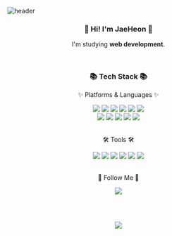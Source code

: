 ![header](https://capsule-render.vercel.app/api?type=waving&color=0:614385,100:516395&height=170&section=header&text=Jae%20Heon&fontSize=30&fontColor=ffffff&animation=fadeIn&fontAlignY=25&desc=Thank%20you%20for%20your%20visiting&descAlignY=45&&descSize=15)

<div align="center">

### :wave: Hi! I'm JaeHeon :wave:
I'm studying **web development**. <br>

</div>

<br>

<div align="center">
 <h3>📚 Tech Stack 📚</h3>
 <p>✨ Platforms & Languages ✨</p>
</div>
  
<div align="center">
 <img src="https://img.shields.io/badge/Java-007396?style=flat-square&logo=Java&logoColor=white">
 <img src="https://img.shields.io/badge/Spring-green?style=flat-square&logo=Spring&logoColor=white">
 <img src="https://img.shields.io/badge/Oracle-F80000?style=flat-square&logo=oracle&logoColor=white"> 
 <img src="https://img.shields.io/badge/MySQL-4479A1?style=flat-square&logo=MySQL&logoColor=white"/>
 <img src="https://img.shields.io/badge/MariaDB-003545?style=flat-square&logo=MariaDB&logoColor=white">
 <img src="https://img.shields.io/badge/Apache Tomcat-F8DC75?style=flat-square&logo=ApacheTomcat&logoColor=white">
 <br>
  <img src="https://img.shields.io/badge/JavaScript-F7DF1E?style=flat-square&logo=JavaScript&logoColor=black">
  <img src="https://img.shields.io/badge/Vue.js-4FC08D?style=flat-square&logo=Vue.js&logoColor=white">
  <img src="https://img.shields.io/badge/Vite-646CFF?style=flat-square&logo=Vite&logoColor=white">
  <img src="https://img.shields.io/badge/HTML5-E34F26?style=flat-square&logo=HTML5&logoColor=white"> 
  <img src="https://img.shields.io/badge/CSS3-1572B6?style=flat-square&logo=CSS3&logoColor=white">
</div>  

<br>

<div align="center">
 <p>🛠️ Tools 🛠️</p>
 <img src="https://img.shields.io/badge/Git-F05032?style=flat-square&logo=Git&logoColor=white">
 <img src="https://img.shields.io/badge/GitHub-181717?style=flat-square&logo=GitHub&logoColor=white">
 <img src="https://img.shields.io/badge/Postman-FF6C37?style=flat-square&logo=Postman&logoColor=white">
 <img src="https://img.shields.io/badge/Eclipse IDE-2C2255?style=flat-square&logo=Eclipse IDE&logoColor=white">
 <img src="https://img.shields.io/badge/VisualStudioCode-007ACC?style=flat-square&logo=visualstudiocode&logoColor=white">
 <img src="https://img.shields.io/badge/Figma-F24E1E?style=flat-square&logo=Figma&logoColor=white">
</div>



<br>

<div align="center">
 <p>🥰 Follow Me 🥰</p>
 <a href="https://wogjs0911.github.io/"><img src="https://img.shields.io/badge/GitBlog-000000?style=flat-square&logo=github&&logoColor=white"/></a>
</div>
  
<br><br>

<div align="center">
  <img src="https://github-readme-stats.vercel.app/api?username=wogjs0911&show_icons=true">
</div>
